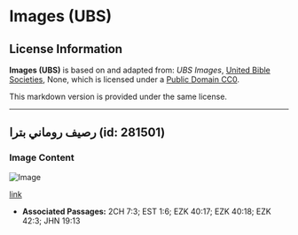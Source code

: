 # Images (UBS)

## License Information

**Images (UBS)** is based on and adapted from: _UBS Images_, [United Bible Societies](https://unitedbiblesocieties.org/), None, which is licensed under a [Public Domain CC0](https://creativecommons.org/public-domain/cc0/).

This markdown version is provided under the same license.



--------------------------------

## رصيف روماني بترا (id: 281501)

### Image Content

![Image](https://cdn.aquifer.bible/aquifer-content/resources/Media/WEB-0437_pavement_roman_petra.jpg)

[link](https://cdn.aquifer.bible/aquifer-content/resources/Media/WEB-0437_pavement_roman_petra.jpg)

* **Associated Passages:** 2CH 7:3; EST 1:6; EZK 40:17; EZK 40:18; EZK 42:3; JHN 19:13

